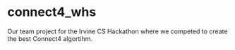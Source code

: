 # connect4_whs
Our team project for the Irvine CS Hackathon where we competed to create the best Connect4 algortihm.
